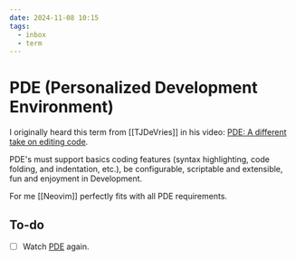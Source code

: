 ```yaml
---
date: 2024-11-08 10:15
tags:
  - inbox
  - term
---
```


# PDE (Personalized Development Environment)

I originally heard this term from [[TJDeVries]] in his video: [PDE: A different
take on editing code](https://www.youtube.com/watch?v=QMVIJhC9Veg).

PDE's must support basics coding features (syntax highlighting, code folding,
and indentation, etc.), be configurable, scriptable and extensible, fun and
enjoyment in Development.

For me [[Neovim]] perfectly fits with all PDE requirements.

## To-do

- [ ] Watch [PDE](https://www.youtube.com/watch?v=QMVIJhC9Veg) again.

